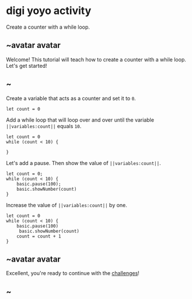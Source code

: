 # digi yoyo activity

Create a counter with a while loop.

## ~avatar avatar

Welcome! This tutorial will teach how to create a counter with a while loop. Let's get started!

## ~

Create a variable that acts as a counter and set it to `0`.

```blocks
let count = 0
```

Add a while loop that will loop over and over until the variable ``||variables:count||`` equals `10`.

```blocks
let count = 0
while (count < 10) {

}
```

Let's add a pause. Then show the value of ``||variables:count||``.

```blocks
let count = 0;
while (count < 10) {
    basic.pause(100);
    basic.showNumber(count)
}
```

Increase the value of ``||variables:count||`` by one.

```blocks
let count = 0
while (count < 10) {
    basic.pause(100)
     basic.showNumber(count)
    count = count + 1
}
```

## ~avatar avatar

Excellent, you're ready to continue with the [challenges](/lessons/digi-yoyo/challenges)!

## ~
